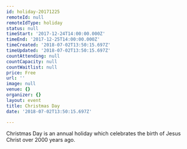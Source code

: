 ```yaml
---
id: holiday-20171225
remoteId: null
remoteIdType: holiday
status: null
timeStart: '2017-12-24T14:00:00.000Z'
timeEnd: '2017-12-25T14:00:00.000Z'
timeCreated: '2018-07-02T13:50:15.697Z'
timeUpdated: '2018-07-02T13:50:15.697Z'
countAttending: null
countCapacity: null
countWaitlist: null
price: Free
url: ''
image: null
venue: {}
organizer: {}
layout: event
title: Christmas Day
date: '2018-07-02T13:50:15.697Z'

---
```

Christmas Day is an annual holiday which celebrates the birth of Jesus Christ over 2000 years ago.
